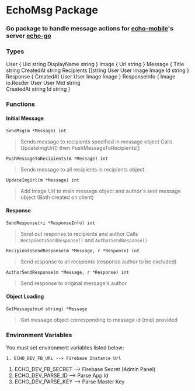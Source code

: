 # EchoMsg Package

### Go package to handle message actions for [echo-mobile](http://www.github.com/bessolabs/echo-mobile)'s server [echo-go](http://www.github.com/bessolabs/echo-go)
### Types
User {
    Uid string 
    DisplayName string 
}
Image {
  Url string
}
Message {
    Title string 
    CreatedAt string
    Recipients []string
    User User 
    Image Image 
    Id string
}
Response {
	CreatedAt 
	User User 
	Image Image 
}
ResponseInfo {
  Image io.Reader 
  User User 
  Mid string  
  CreatedAt string 
  Id string
}

### Functions
#### Initial Message
`SendMsg(m *Message) int`

> Sends message to recipients specified in message object
> Calls UpdateImgUrl() then PushMessageToRecipients()

`PushMessageToRecipients(m *Message) int`

> Sends message to all recipients in recipients object.

`UpdateImgUrl(m *Message) int`

> Add Image Url to main message object and author's sent message object (Both created on client)

#### Response

`SendResponse(ri *ResponseInfo) int`

> Send out response to recipients and author
> Calls `RecipientsSendResponse()` and `AuthorSendResponse()`

`RecipientsSendResponse(m *Message, r *Response) int`

> Send response to all recipients (response author to be excluded)

`AuthorSendResponse(m *Message, r *Response) int`

> Send response to original message's author

#### Object Loading
`GetMessage(mid string) *Message`

> Get message object corresponding to message id (mid) provided

### Environment Variables
You must set environment variables listed below:
	
	1. ECHO_DEV_FB_URL --> Firebase Instance Url
  1. ECHO_DEV_FB_SECRET --> Firebase Secret (Admin Panel)
  1. ECHO_DEV_PARSE_ID --> Parse App Id
  1. ECHO_DEV_PARSE_KEY --> Parse Master Key